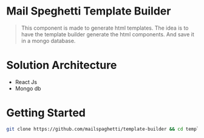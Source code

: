 # Mail Speghetti Template Builder

> This component is made to generate html templates. The idea is to have the template builder generate the html components. And save it in a mongo database.

# Solution Architecture

- React Js
- Mongo db

# Getting Started

```bash
git clone https://github.com/mailspaghetti/template-builder && cd template-builder
```
